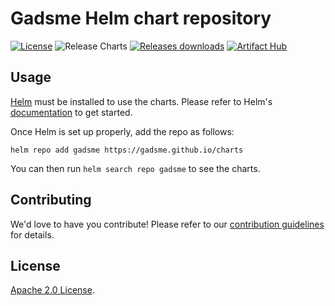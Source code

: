 # Gadsme Helm chart repository

[![License](https://img.shields.io/badge/License-Apache%202.0-blue.svg)](https://opensource.org/licenses/Apache-2.0) ![Release Charts](https://github.com/gadsme/charts/workflows/Release%20Charts/badge.svg?branch=main) [![Releases downloads](https://img.shields.io/github/downloads/gadsme/charts/total.svg)](https://github.com/gadsme/charts/releases) [![Artifact Hub](https://img.shields.io/endpoint?url=https://artifacthub.io/badge/repository/gadsme)](https://artifacthub.io/packages/search?repo=gadsme)

## Usage

[Helm](https://helm.sh) must be installed to use the charts.
Please refer to Helm's [documentation](https://helm.sh/docs/) to get started.

Once Helm is set up properly, add the repo as follows:

```console
helm repo add gadsme https://gadsme.github.io/charts
```

You can then run `helm search repo gadsme` to see the charts.

## Contributing

<!-- Keep full URL links to repo files because this README syncs from main to gh-pages.  -->

We'd love to have you contribute! Please refer to our [contribution guidelines](https://github.com/gadsme/charts/blob/main/CONTRIBUTING.md) for details.

## License

<!-- Keep full URL links to repo files because this README syncs from main to gh-pages.  -->

[Apache 2.0 License](https://github.com/gadsme/charts/blob/main/LICENSE.md).
